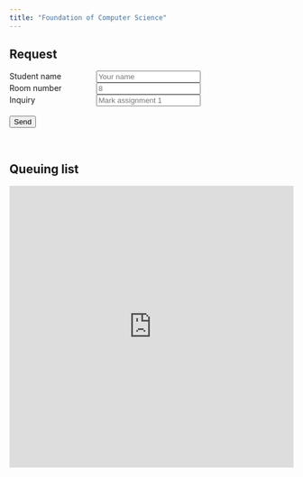 ```yaml
---
title: "Foundation of Computer Science"
---
```


<section>
    <h2>Request</h2>
    <div id="student-request" style="clear: both;">
        <form name="submit-to-google-sheet">
            <label style="display: inline-block; width: 150px;">Student name</label>
            <input name="student_name" placeholder="Your name" required/>
            <br />
            <label style="display: inline-block; width: 150px;">Room number</label>
            <input name="room_number" placeholder="8"/>
            <br />
            <label style="display: inline-block; width: 150px;">Inquiry</label>
            <input name="inquiry" placeholder="Mark assignment 1"/>
            <br />
            <input name="status" placeholder="" hidden/>
            <br />
            <button type="submit">Send</button>
        </form>
    </div>
</section>
<br />
<section>
    <h2>Queuing list</h2>
    <div>
        <iframe id="queuing-iframe" name="queuing-iframe" src="https://docs.google.com/spreadsheets/d/12O-1mD3zoCPbDc-oz1cZRwD7ou_lbGLKKZu-hN4vur4/gviz/tq?tqx=out:html&tq&gid=0" frameborder="0" width="100%" height="500px" allowfullscreen></iframe>
    </div>
</section>

<script>
  const scriptURL = 'https://script.google.com/macros/s/AKfycbzKyYvMuAA1infTOVQ7EJcnhshD2SKac3xI8m5T3n5rtq8_il3nOg7nQQNoVvKG78OoAA/exec';
  const form = document.forms['submit-to-google-sheet'];

  form.addEventListener('submit', e => {
    e.preventDefault();
    fetch(scriptURL, { method: 'POST', body: new FormData(form)})
      .then(response => console.log('Success!', response))
      .then(response => {
        // refresh iframe
        queu_iframe = document.getElementById('queuing-iframe');
        queu_iframe.parentNode.replaceChild(queu_iframe.cloneNode(), queu_iframe);
      })
      .catch(error => console.error('Error!', error.message));
  })

</script>